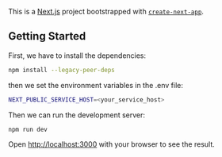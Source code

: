This is a [Next.js](https://nextjs.org) project bootstrapped with [`create-next-app`](https://nextjs.org/docs/app/api-reference/cli/create-next-app).

## Getting Started

First, we have to install the dependencies:

```bash
npm install --legacy-peer-deps
```

then we set the environment variables in the .env file:

```bash
NEXT_PUBLIC_SERVICE_HOST=<your_service_host>
```

Then we can run the development server:

```bash
npm run dev
```

Open [http://localhost:3000](http://localhost:3000) with your browser to see the result.
